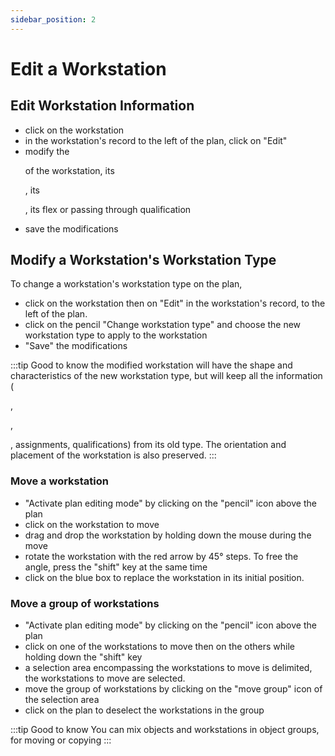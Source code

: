 ```yaml
---
sidebar_position: 2
---
```

# Edit a Workstation


## Edit Workstation Information

-   click on the workstation
-   in the workstation's record to the left of the plan, click on "Edit"
-   modify the <P code="workplace:name" /> of the workstation, its <P code="workplace:organization" />, its <P code="workplace:costCenter" />, its flex or passing through qualification
-   save the modifications

## Modify a Workstation's Workstation Type

To change a workstation's workstation type on the plan,

-   click on the workstation then on "Edit" in the workstation's record, to the left of the plan.
-   click on the pencil "Change workstation type" and choose the new workstation type to apply to the workstation
-   "Save" the modifications

:::tip Good to know
the modified workstation will have the shape and characteristics of the new workstation type, but will keep all the information (<P code="workplace:name" />, <P code="workplace:organization" />, <P code="workplace:costCenter" />, assignments, qualifications) from its old type. The orientation and placement of the workstation is also preserved.
:::

### Move a workstation

-   "Activate plan editing mode" by clicking on the "pencil" icon above the plan
-   click on the workstation to move
-   drag and drop the workstation by holding down the mouse during the move
-   rotate the workstation with the red arrow by 45° steps. To free the angle, press the "shift" key at the same time
-   click on the blue box to replace the workstation in its initial position.



### Move a group of workstations

-   "Activate plan editing mode" by clicking on the "pencil" icon above the plan
-   click on one of the workstations to move then on the others while holding down the "shift" key
-   a selection area encompassing the workstations to move is delimited, the workstations to move are selected.
-   move the group of workstations by clicking on the "move group" icon of the selection area
-   click on the plan to deselect the workstations in the group

:::tip Good to know
You can mix objects and workstations in object groups, for moving or copying
:::
